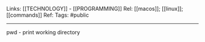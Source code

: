 Links: [[TECHNOLOGY]] - [[PROGRAMMING]]
Rel: [[macos]]; [[linux]]; [[commands]]
Ref: 
Tags: #public 

--- 
pwd - print working directory